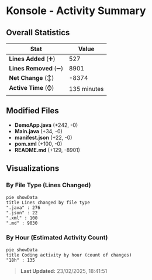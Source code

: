 # Konsole - Activity Summary 

## Overall Statistics

| Stat                   | Value                                                             |
| ---------------------- | ----------------------------------------------------------------- |
| **Lines Added** (➕)   | 527                                          |
| **Lines Removed** (➖) | 8901                                        |
| **Net Change** (↕)    | -8374                |
| **Active Time** (⌚)   | 135 minutes |


## Modified Files
- **DemoApp.java** (+242, -0)
- **Main.java** (+34, -0)
- **manifest.json** (+22, -0)
- **pom.xml** (+100, -0)
- **README.md** (+129, -8901)

## Visualizations

### By File Type (Lines Changed)

```mermaid
pie showData
title Lines changed by file type
".java" : 276
".json" : 22
".xml" : 100
".md" : 9030
```

### By Hour (Estimated Activity Count)

```mermaid
pie showData
title Coding activity by hour (count of changes)
"18h" : 135
```


> **Last Updated:** 23/02/2025, 18:41:51